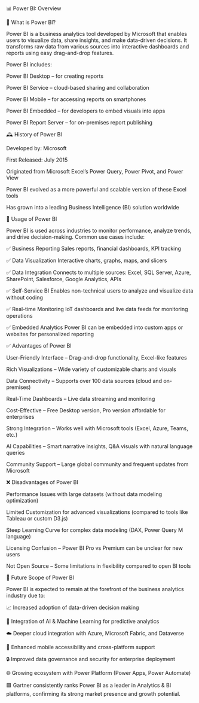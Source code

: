 📊 Power BI: Overview

📌 What is Power BI?

Power BI is a business analytics tool developed by Microsoft that enables users to visualize data, share insights, and make data-driven decisions. It transforms raw data from various sources into interactive dashboards and reports using easy drag-and-drop features.

Power BI includes:

Power BI Desktop – for creating reports

Power BI Service – cloud-based sharing and collaboration

Power BI Mobile – for accessing reports on smartphones

Power BI Embedded – for developers to embed visuals into apps

Power BI Report Server – for on-premises report publishing

🕰️ History of Power BI

Developed by: Microsoft

First Released: July 2015

Originated from Microsoft Excel’s Power Query, Power Pivot, and Power View

Power BI evolved as a more powerful and scalable version of these Excel tools

Has grown into a leading Business Intelligence (BI) solution worldwide

🔧 Usage of Power BI

Power BI is used across industries to monitor performance, analyze trends, and drive decision-making. Common use cases include:

✅ Business Reporting
Sales reports, financial dashboards, KPI tracking

✅ Data Visualization
Interactive charts, graphs, maps, and slicers

✅ Data Integration
Connects to multiple sources: Excel, SQL Server, Azure, SharePoint, Salesforce, Google Analytics, APIs

✅ Self-Service BI
Enables non-technical users to analyze and visualize data without coding

✅ Real-time Monitoring
IoT dashboards and live data feeds for monitoring operations

✅ Embedded Analytics
Power BI can be embedded into custom apps or websites for personalized reporting

✅ Advantages of Power BI

User-Friendly Interface – Drag-and-drop functionality, Excel-like features

Rich Visualizations – Wide variety of customizable charts and visuals

Data Connectivity – Supports over 100 data sources (cloud and on-premises)

Real-Time Dashboards – Live data streaming and monitoring

Cost-Effective – Free Desktop version, Pro version affordable for enterprises

Strong Integration – Works well with Microsoft tools (Excel, Azure, Teams, etc.)

AI Capabilities – Smart narrative insights, Q&A visuals with natural language queries

Community Support – Large global community and frequent updates from Microsoft

❌ Disadvantages of Power BI

Performance Issues with large datasets (without data modeling optimization)

Limited Customization for advanced visualizations (compared to tools like Tableau or custom D3.js)

Steep Learning Curve for complex data modeling (DAX, Power Query M language)

Licensing Confusion – Power BI Pro vs Premium can be unclear for new users

Not Open Source – Some limitations in flexibility compared to open BI tools

🔮 Future Scope of Power BI

Power BI is expected to remain at the forefront of the business analytics industry due to:

📈 Increased adoption of data-driven decision making

🤖 Integration of AI & Machine Learning for predictive analytics

☁️ Deeper cloud integration with Azure, Microsoft Fabric, and Dataverse

📱 Enhanced mobile accessibility and cross-platform support

🔒 Improved data governance and security for enterprise deployment

🌐 Growing ecosystem with Power Platform (Power Apps, Power Automate)

🟩 Gartner consistently ranks Power BI as a leader in Analytics & BI platforms, confirming its strong market presence and growth potential.

